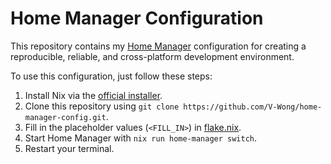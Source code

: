 # Home Manager Configuration
This repository contains my [Home Manager](https://nixos.wiki/wiki/Home_Manager) configuration for creating a reproducible, reliable, and cross-platform development environment.

To use this configuration, just follow these steps:
1. Install Nix via the [official installer](https://nixos.org/download/).
2. Clone this repository using `git clone https://github.com/V-Wong/home-manager-config.git`.
3. Fill in the placeholder values (`<FILL_IN>`) in [flake.nix](./flake.nix).
4. Start Home Manager with `nix run home-manager switch`.
5. Restart your terminal.